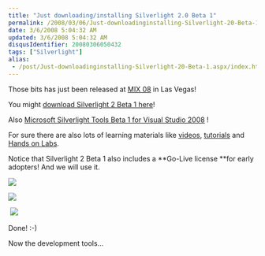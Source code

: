 ```yaml
---
title: "Just downloading/installing Silverlight 2.0 Beta 1"
permalink: /2008/03/06/Just-downloadinginstalling-Silverlight-20-Beta-1/
date: 3/6/2008 5:04:32 AM
updated: 3/6/2008 5:04:32 AM
disqusIdentifier: 20080306050432
tags: ["Silverlight"]
alias:
 - /post/Just-downloadinginstalling-Silverlight-20-Beta-1.aspx/index.html
---
```

Those bits has just been released at [MIX 08](http://visitmix.com/2008) in Las Vegas!

You might [download Silverlight 2 Beta 1 here](http://www.microsoft.com/silverlight/resources/installationFiles.aspx?v=2.0)!
<!-- more -->

Also [Microsoft Silverlight Tools Beta 1 for Visual Studio 2008](http://www.microsoft.com/downloads/details.aspx?FamilyId=E0BAE58E-9C0B-4090-A1DB-F134D9F095FD&displaylang=en) !

For sure there are also lots of learning materials like [videos](http://www.silverlight.net/Learn/videocat.aspx?cat=2), [tutorials](http://www.silverlight.net/learn/tutorials.aspx) and [Hands on Labs](http://www.silverlight.net/learn/labs.aspx). 

Notice that Silverlight 2 Beta 1 also includes a **Go-Live license **for early adopters! And we will use it.

![](http://farm4.static.flickr.com/3086/2312369419_049e25e75e_o.jpg) 

![](http://farm4.static.flickr.com/3179/2312373001_bcb62b0ebe_o.jpg) 

 ![](http://farm4.static.flickr.com/3292/2312374875_100230d1d6_o.jpg) 

Done! :-)

Now the development tools...
